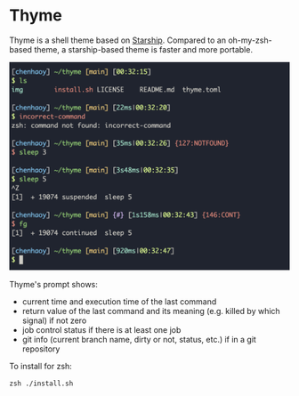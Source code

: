 # Thyme

Thyme is a shell theme based on [Starship](https://starship.rs). Compared to an oh-my-zsh-based theme, a starship-based theme is faster and more portable.

![thyme-screenshot](img/thyme-v3-screenshot.png)

Thyme's prompt shows:

- current time and execution time of the last command
- return value of the last command and its meaning (e.g. killed by which signal) if not zero
- job control status if there is at least one job
- git info (current branch name, dirty or not, status, etc.) if in a git repository

To install for zsh:

```shell
zsh ./install.sh
```
